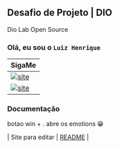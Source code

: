 
## Desafio de Projeto | DIO

Dio Lab Open Source

###  Olá, eu sou o `Luiz Henrique`

|SigaMe|        
|-|
|  [![site](https://img.icons8.com/?size=50&id=IrdQAThJ4UmV&format=png)](https://www.linkedin.com/in/lhsauer/)  
|  [![site](https://img.icons8.com/?size=50&id=2CC23fgj7RmE&format=png)](https://www.instagram.com/luizhsauer/)    


### Documentação

botao win + . abre os emotions 😁

| Site para editar | [README](https://readme.so/pt/editor) |
